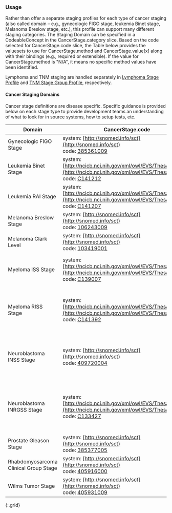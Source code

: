 ### Usage

Rather than offer a separate staging profiles for each type of cancer staging (also called domain – e.g., gynecologic FIGO stage, leukemia Binet stage, Melanoma Breslow stage, etc.), this profile can support many different staging categories. The Staging Domain can be specified in a CodeableConcept in the CancerStage.category slice. Based on the code selected for CancerStage.code slice, the Table below provides the valuesets to use for CancerStage.method and CancerStage.value[x] along with their bindings (e.g., required or extensible). If the value for CancerStage.method is "N/A", it means no specific method values have been identified.

Lymphoma and TNM staging are handled separately in [Lymphoma Stage Profile](StructureDefinition-mcode-lymphoma-stage.html) and [TNM Stage Group Profile](StructureDefinition-mcode-tnm-stage-group.html), respectively.

#### Cancer Staging Domains

Cancer stage definitions are disease specific.  Specific guidance is provided below on each stage type to provide development teams an understanding of what to look for in source systems, how to setup tests, etc.

| Domain | CancerStage.code | CancerStage.value | CancerStage.method |
| ------ | ---------------- | ----------------- | ------------------ |
| Gynecologic FIGO Stage | system: [http://snomed.info/sct](http://snomed.info/sct)<br />code: [385361009](https://browser.ihtsdotools.org/?perspective=full&conceptId1=385361009&edition=MAIN/2024-10-01&release=&languages=en&latestRedirect=false) | [FIGO Stage Value Set (extensible)](ValueSet-mcode-figo-stage-value-vs.html) | [FIGO Staging Method Value Set (extensible)](ValueSet-mcode-figo-staging-method-vs.html) |
| Leukemia Binet Stage | system: [http://ncicb.nci.nih.gov/xml/owl/EVS/Thesaurus.owl](http://ncicb.nci.nih.gov/xml/owl/EVS/Thesaurus.owl)<br />code: [C141212](https://ncit.nci.nih.gov/ncitbrowser/pages/concept_details.jsf?dictionary=NCI_Thesaurus&version=24.07e&code=C141212) | [Binet Stage Value Set (extensible)](ValueSet-mcode-binet-stage-value-vs.html) | N/A |
| Leukemia RAI Stage | system: [http://ncicb.nci.nih.gov/xml/owl/EVS/Thesaurus.owl](http://ncicb.nci.nih.gov/xml/owl/EVS/Thesaurus.owl)<br />code: [C141207](https://ncit.nci.nih.gov/ncitbrowser/pages/concept_details.jsf?dictionary=NCI_Thesaurus&version=24.07e&code=C141207) | [Rai Stage Value Set (extensible)](ValueSet-mcode-rai-stage-value-vs ) | [Rai Staging System Value Set (required)](ValueSet-mcode-rai-staging-method-vs.html) |
| Melanoma Breslow Stage | system: [http://snomed.info/sct](http://snomed.info/sct)<br />code: [106243009](https://browser.ihtsdotools.org/?perspective=full&conceptId1=106243009&edition=MAIN/2024-10-01&release=&languages=en&latestRedirect=false) | [Breslow Depth Stage Value Set (required)](ValueSet-mcode-breslow-depth-stage-value-vs.html) | N/A |
| Melanoma Clark Level | system: [http://snomed.info/sct](http://snomed.info/sct)<br />code: [103419001](https://browser.ihtsdotools.org/?perspective=full&conceptId1=103419001&edition=MAIN/2024-10-01&release=&languages=en&latestRedirect=false) | [Clark Level Value Set (required)](ValueSet-mcode-clark-level-value-vs.html) | N/A |
| Myeloma ISS Stage | system: [http://ncicb.nci.nih.gov/xml/owl/EVS/Thesaurus.owl](http://ncicb.nci.nih.gov/xml/owl/EVS/Thesaurus.owl)<br />code: [C139007](https://ncit.nci.nih.gov/ncitbrowser/pages/concept_details.jsf?dictionary=NCI_Thesaurus&version=24.07e&code=C139007) | [International Staging System (ISS) for Myeloma Stage Value Set (extensible)](ValueSet-mcode-myeloma-iss-stage-value-vs.html) | N/A |
| Myeloma RISS Stage | system: [http://ncicb.nci.nih.gov/xml/owl/EVS/Thesaurus.owl](http://ncicb.nci.nih.gov/xml/owl/EVS/Thesaurus.owl)<br />code: [C141392](https://ncit.nci.nih.gov/ncitbrowser/pages/concept_details.jsf?dictionary=NCI_Thesaurus&version=24.07e&code=C141392) | [Revised International Staging System (ISS) for Multiple Myeloma Stage Value Set (extensible)](ValueSet-mcode-myeloma-riss-stage-value-vs.html) | N/A |
| Neuroblastoma INSS Stage | system: [http://snomed.info/sct](http://snomed.info/sct)<br />code: [409720004](https://browser.ihtsdotools.org/?perspective=full&conceptId1=40972000&edition=MAIN/2024-10-01&release=&languages=en&latestRedirect=false) | [International Neuroblastoma Staging System (INSS) for Neuroblastoma Stage Value Set (required)](ValueSet/mcode-neuroblastoma-inss-value-vs.html) | N/A |
| Neuroblastoma INRGSS Stage | system: [http://ncicb.nci.nih.gov/xml/owl/EVS/Thesaurus.owl](http://ncicb.nci.nih.gov/xml/owl/EVS/Thesaurus.owl)<br />code: [C133427](https://ncit.nci.nih.gov/ncitbrowser/pages/concept_details.jsf?dictionary=NCI_Thesaurus&version=24.07e&code=C133427) | [International Neuroblastoma Risk Group Staging System (INRGSS) for Neuroblastoma Risk Assessment Value Set (extensible)](ValueSet-mcode-neuroblastoma-INRGSS-value-vs.html) | N/A |
| Prostate Gleason Stage | system: [http://snomed.info/sct](http://snomed.info/sct)<br />code: [385377005](https://browser.ihtsdotools.org/?perspective=full&conceptId1=385377005&edition=MAIN/2024-10-01&release=&languages=en&latestRedirect=false) | [Gleason Grade Value Set (required)](ValueSet-mcode-gleason-grade-group-value-vs.html) | N/A |
| Rhabdomyosarcoma Clinical Group Stage | system: [http://snomed.info/sct](http://snomed.info/sct)<br />code: [405916000](https://browser.ihtsdotools.org/?perspective=full&conceptId1=405916000&edition=MAIN/2024-10-01&release=&languages=en&latestRedirect=false) | [Rhabdomyosarcoma Clinical Group Value Set](ValueSet-mcode-rhabdomyosarcoma-clinical-group-value-vs.html) | N/A |
| Wilms Tumor Stage | system: [http://snomed.info/sct](http://snomed.info/sct)<br />code: [405931009](https://browser.ihtsdotools.org/?perspective=full&conceptId1=405931009&edition=MAIN/2024-10-01&release=&languages=en&latestRedirect=false) | [Wilms Tumor Stage Value Set (required)](ValueSet-mcode-wilms-tumor-stage-value-vs.html) | [Wilms Tumor Body Site Value Set (extensible)](ValueSet-mcode-wilms-tumor-body-site-vsCOG.html) |
{:.grid}

